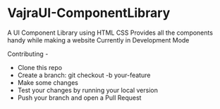 # VajraUI-ComponentLibrary
A UI Component Library using HTML CSS
Provides all the components handy while making a website
Currently in Development Mode

Contributing - 
- Clone this repo
- Create a branch: git checkout -b your-feature
- Make some changes
- Test your changes by running your local version
- Push your branch and open a Pull Request
